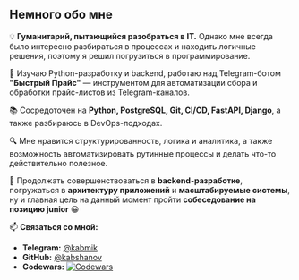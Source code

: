 ## Немного обо мне  

💡 **Гуманитарий, пытающийся разобраться в IT.** Однако мне всегда было интересно разбираться в процессах и находить логичные решения, поэтому я решил погрузиться в программирование.  

🚀 Изучаю Python-разработку и backend, работаю над Telegram-ботом **"Быстрый Прайс"** — инструментом для автоматизации сбора и обработки прайс-листов из Telegram-каналов.  

📚 Сосредоточен на **Python, PostgreSQL, Git, CI/CD, FastAPI, Django**, а также разбираюсь в DevOps-подходах.  

🔍 Мне нравится структурированность, логика и аналитика, а также возможность автоматизировать рутинные процессы и делать что-то действительно полезное.  

🎯 Продолжать совершенствоваться в **backend-разработке**, погружаться в **архитектуру приложений** и **масштабируемые системы**, ну и главная цель на данный момент пройти **собеседование на позицию junior** 😀  

📫 **Связаться со мной:**  
- **Telegram:** [@kabmik](https://t.me/kabmik)  
- **GitHub:** [@kabshanov](https://github.com/kabshanov)
- **Сodewars:** [![Codewars](https://www.codewars.com/users/kabmik/badges/micro)](https://www.codewars.com/users/kabsmik)
